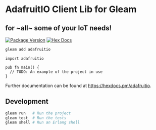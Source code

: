 # AdafruitIO Client Lib for Gleam
## for ~all~ some of your IoT needs!

[![Package Version](https://img.shields.io/hexpm/v/adafruitio)](https://hex.pm/packages/adafruitio)
[![Hex Docs](https://img.shields.io/badge/hex-docs-ffaff3)](https://hexdocs.pm/adafruitio/)

```sh
gleam add adafruitio
```
```gleam
import adafruitio

pub fn main() {
  // TODO: An example of the project in use
}
```

Further documentation can be found at <https://hexdocs.pm/adafruitio>.

## Development

```sh
gleam run   # Run the project
gleam test  # Run the tests
gleam shell # Run an Erlang shell
```
